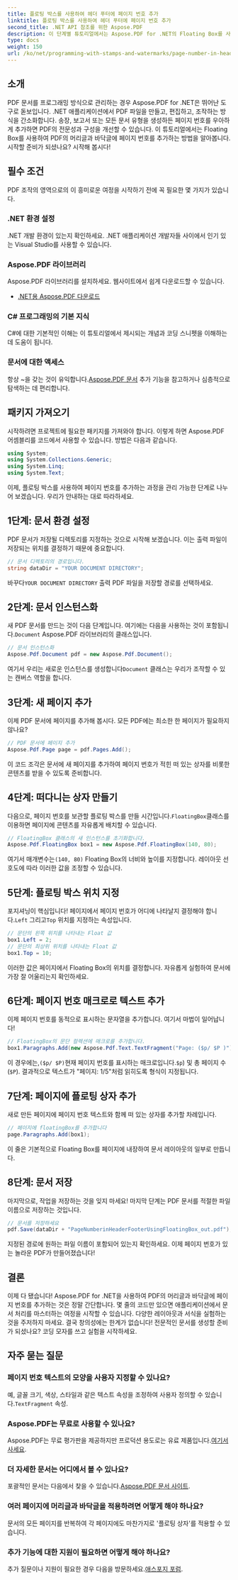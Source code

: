 ```yaml
---
title: 플로팅 박스를 사용하여 헤더 푸터에 페이지 번호 추가
linktitle: 플로팅 박스를 사용하여 헤더 푸터에 페이지 번호 추가
second_title: .NET API 참조를 위한 Aspose.PDF
description: 이 단계별 튜토리얼에서는 Aspose.PDF for .NET의 Floating Box를 사용하여 PDF 머리글과 바닥글에 페이지 번호를 쉽게 추가하는 방법을 설명합니다.
type: docs
weight: 150
url: /ko/net/programming-with-stamps-and-watermarks/page-number-in-header-footer-using-floating-box/
---
```

## 소개

PDF 문서를 프로그래밍 방식으로 관리하는 경우 Aspose.PDF for .NET은 뛰어난 도구로 돋보입니다. .NET 애플리케이션에서 PDF 파일을 만들고, 편집하고, 조작하는 방식을 간소화합니다. 송장, 보고서 또는 모든 문서 유형을 생성하든 페이지 번호를 우아하게 추가하면 PDF의 전문성과 구성을 개선할 수 있습니다. 이 튜토리얼에서는 Floating Box를 사용하여 PDF의 머리글과 바닥글에 페이지 번호를 추가하는 방법을 알아봅니다. 시작할 준비가 되셨나요? 시작해 봅시다!

## 필수 조건

PDF 조작의 영역으로의 이 흥미로운 여정을 시작하기 전에 꼭 필요한 몇 가지가 있습니다.

### .NET 환경 설정
.NET 개발 환경이 있는지 확인하세요. .NET 애플리케이션 개발자들 사이에서 인기 있는 Visual Studio를 사용할 수 있습니다.

### Aspose.PDF 라이브러리
Aspose.PDF 라이브러리를 설치하세요. 웹사이트에서 쉽게 다운로드할 수 있습니다.

- [.NET용 Aspose.PDF 다운로드](https://releases.aspose.com/pdf/net/)

### C# 프로그래밍의 기본 지식
C#에 대한 기본적인 이해는 이 튜토리얼에서 제시되는 개념과 코딩 스니펫을 이해하는 데 도움이 됩니다.

### 문서에 대한 액세스
 항상 ~을 갖는 것이 유익합니다.[Aspose.PDF 문서](https://reference.aspose.com/pdf/net/) 추가 기능을 참고하거나 심층적으로 탐색하는 데 편리합니다.

## 패키지 가져오기

시작하려면 프로젝트에 필요한 패키지를 가져와야 합니다. 이렇게 하면 Aspose.PDF 어셈블리를 코드에서 사용할 수 있습니다. 방법은 다음과 같습니다.

```csharp
using System;
using System.Collections.Generic;
using System.Linq;
using System.Text;
```

이제, 플로팅 박스를 사용하여 페이지 번호를 추가하는 과정을 관리 가능한 단계로 나누어 보겠습니다. 우리가 안내하는 대로 따라하세요.

## 1단계: 문서 환경 설정

PDF 문서가 저장될 디렉토리를 지정하는 것으로 시작해 보겠습니다. 이는 출력 파일이 저장되는 위치를 결정하기 때문에 중요합니다.

```csharp
// 문서 디렉토리의 경로입니다.
string dataDir = "YOUR DOCUMENT DIRECTORY";
```

 바꾸다`YOUR DOCUMENT DIRECTORY` 출력 PDF 파일을 저장할 경로를 선택하세요.

## 2단계: 문서 인스턴스화

 새 PDF 문서를 만드는 것이 다음 단계입니다. 여기에는 다음을 사용하는 것이 포함됩니다.`Document` Aspose.PDF 라이브러리의 클래스입니다.

```csharp
// 문서 인스턴스화
Aspose.Pdf.Document pdf = new Aspose.Pdf.Document();
```
 여기서 우리는 새로운 인스턴스를 생성합니다`Document` 클래스는 우리가 조작할 수 있는 캔버스 역할을 합니다.

## 3단계: 새 페이지 추가

이제 PDF 문서에 페이지를 추가해 봅시다. 모든 PDF에는 최소한 한 페이지가 필요하지 않나요?

```csharp
// PDF 문서에 페이지 추가
Aspose.Pdf.Page page = pdf.Pages.Add();
```
이 코드 조각은 문서에 새 페이지를 추가하여 페이지 번호가 적힌 떠 있는 상자를 비롯한 콘텐츠를 받을 수 있도록 준비합니다.

## 4단계: 떠다니는 상자 만들기

 다음으로, 페이지 번호를 보관할 플로팅 박스를 만들 시간입니다.`FloatingBox`클래스를 이용하면 페이지에 콘텐츠를 자유롭게 배치할 수 있습니다.

```csharp
// FloatingBox 클래스의 새 인스턴스를 초기화합니다.
Aspose.Pdf.FloatingBox box1 = new Aspose.Pdf.FloatingBox(140, 80);
```
 여기서 매개변수는`(140, 80)` Floating Box의 너비와 높이를 지정합니다. 레이아웃 선호도에 따라 이러한 값을 조정할 수 있습니다.

## 5단계: 플로팅 박스 위치 지정

 포지셔닝이 핵심입니다! 페이지에서 페이지 번호가 어디에 나타날지 결정해야 합니다.`Left` 그리고`Top` 위치를 지정하는 속성입니다.

```csharp
// 문단의 왼쪽 위치를 나타내는 Float 값
box1.Left = 2;
// 문단의 최상위 위치를 나타내는 Float 값
box1.Top = 10;
```
이러한 값은 페이지에서 Floating Box의 위치를 결정합니다. 자유롭게 실험하여 문서에 가장 잘 어울리는지 확인하세요.

## 6단계: 페이지 번호 매크로로 텍스트 추가

이제 페이지 번호를 동적으로 표시하는 문자열을 추가합니다. 여기서 마법이 일어납니다!

```csharp
// FloatingBox의 문단 컬렉션에 매크로를 추가합니다.
box1.Paragraphs.Add(new Aspose.Pdf.Text.TextFragment("Page: ($p/ $P )"));
```
 이 경우에는,`($p/ $P)`현재 페이지 번호를 표시하는 매크로입니다.`$p`) 및 총 페이지 수(`$P`). 결과적으로 텍스트가 "페이지: 1/5"처럼 읽히도록 형식이 지정됩니다.

## 7단계: 페이지에 플로팅 상자 추가

새로 만든 페이지에 페이지 번호 텍스트와 함께 떠 있는 상자를 추가할 차례입니다.

```csharp
// 페이지에 floatingBox를 추가합니다
page.Paragraphs.Add(box1);
```
이 줄은 기본적으로 Floating Box를 페이지에 내장하여 문서 레이아웃의 일부로 만듭니다. 

## 8단계: 문서 저장

마지막으로, 작업을 저장하는 것을 잊지 마세요! 마지막 단계는 PDF 문서를 적절한 파일 이름으로 저장하는 것입니다.

```csharp
// 문서를 저장하세요
pdf.Save(dataDir + "PageNumberinHeaderFooterUsingFloatingBox_out.pdf");
```
지정된 경로에 원하는 파일 이름이 포함되어 있는지 확인하세요. 이제 페이지 번호가 있는 놀라운 PDF가 만들어졌습니다! 

## 결론

이제 다 됐습니다! Aspose.PDF for .NET을 사용하여 PDF의 머리글과 바닥글에 페이지 번호를 추가하는 것은 정말 간단합니다. 몇 줄의 코드만 있으면 애플리케이션에서 문서 처리를 마스터하는 여정을 시작할 수 있습니다. 다양한 레이아웃과 서식을 실험하는 것을 주저하지 마세요. 결국 창의성에는 한계가 없습니다! 전문적인 문서를 생성할 준비가 되셨나요? 코딩 모자를 쓰고 실험을 시작하세요.

## 자주 묻는 질문

### 페이지 번호 텍스트의 모양을 사용자 지정할 수 있나요?  
 예, 글꼴 크기, 색상, 스타일과 같은 텍스트 속성을 조정하여 사용자 정의할 수 있습니다.`TextFragment` 속성.

### Aspose.PDF는 무료로 사용할 수 있나요?  
 Aspose.PDF는 무료 평가판을 제공하지만 프로덕션 용도로는 유료 제품입니다.[여기서 사세요](https://purchase.aspose.com/buy).

### 더 자세한 문서는 어디에서 볼 수 있나요?  
 포괄적인 문서는 다음에서 찾을 수 있습니다.[Aspose.PDF 문서 사이트](https://reference.aspose.com/pdf/net/).

### 여러 페이지에 머리글과 바닥글을 적용하려면 어떻게 해야 하나요?  
문서의 모든 페이지를 반복하여 각 페이지에도 마찬가지로 '플로팅 상자'를 적용할 수 있습니다.

### 추가 기능에 대한 지원이 필요하면 어떻게 해야 하나요?  
추가 질문이나 지원이 필요한 경우 다음을 방문하세요.[애스포지 포럼](https://forum.aspose.com/c/pdf/10).